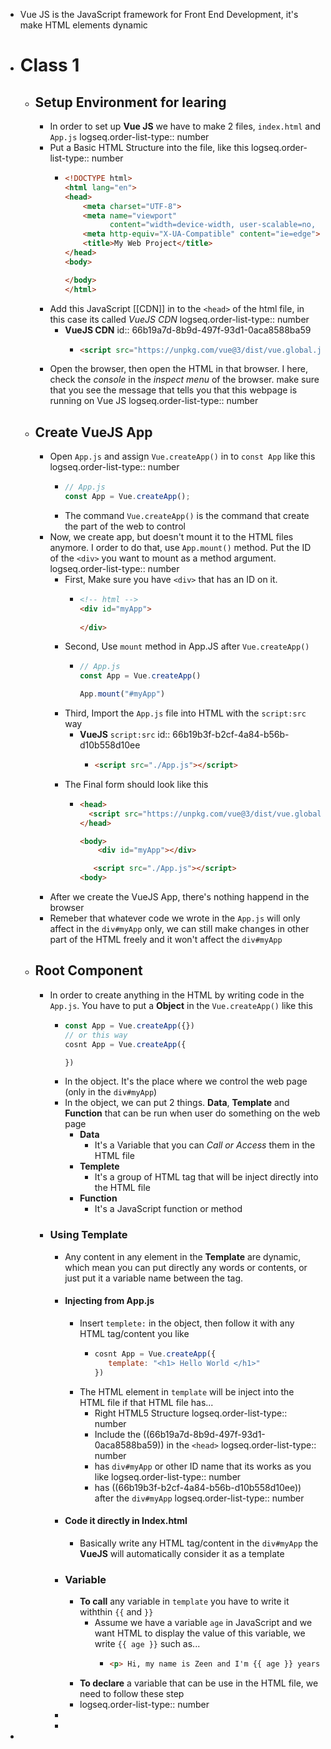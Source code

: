 - Vue JS is the JavaScript framework for Front End Development, it's make HTML elements dynamic
- # Class 1
	- ## Setup Environment for learing
		- In order to set up **Vue JS** we have to make 2 files, `index.html` and `App.js`
		  logseq.order-list-type:: number
		- Put a Basic HTML Structure into the file, like this
		  logseq.order-list-type:: number
			- ```html
			  <!DOCTYPE html>
			  <html lang="en">
			  <head>
			      <meta charset="UTF-8">
			      <meta name="viewport"
			            content="width=device-width, user-scalable=no, initial-scale=1.0, maximum-scale=1.0, minimum-scale=1.0">
			      <meta http-equiv="X-UA-Compatible" content="ie=edge">
			      <title>My Web Project</title>
			  </head>
			  <body>
			  
			  </body>
			  </html>
			  ```
		- Add this JavaScript [[CDN]] in to the `<head>` of the html file, in this case its called *VueJS CDN*
		  logseq.order-list-type:: number
			- **VueJS CDN**
			  id:: 66b19a7d-8b9d-497f-93d1-0aca8588ba59
				- ```html
				  <script src="https://unpkg.com/vue@3/dist/vue.global.js"></script
				  ```
		- Open the browser, then open the HTML in that browser. I here, check the *console* in the *inspect menu* of the browser. make sure that you see the message that tells you that this webpage is running on Vue JS
		  logseq.order-list-type:: number
	- ## Create VueJS App
		- Open `App.js` and assign `Vue.createApp()` in to `const App` like this
		  logseq.order-list-type:: number
			- ```js
			  // App.js
			  const App = Vue.createApp();
			  ```
			- The command `Vue.createApp()` is the command that create the part of the web to control
		- Now, we create app, but doesn't mount it to the HTML files anymore. I order to do that, use `App.mount()` method. Put the ID of the `<div>` you want to mount as a method argument.
		  logseq.order-list-type:: number
			- First, Make sure you have `<div>` that has an ID on it.
				- ```html
				  <!-- html -->
				  <div id="myApp">
				     
				  </div>
				  ```
			- Second, Use `mount` method in App.JS after `Vue.createApp()`
				- ```js
				  // App.js
				  const App = Vue.createApp()
				  
				  App.mount("#myApp")
				  ```
			- Third, Import the `App.js` file into HTML with the `script:src` way
				- **VueJS** `script:src`
				  id:: 66b19b3f-b2cf-4a84-b56b-d10b558d10ee
					- ```html
					  <script src="./App.js"></script>
					  ```
			- The Final form should look like this
				- ```html
				  <head>
				    <script src="https://unpkg.com/vue@3/dist/vue.global.js"></script>
				  </head>
				  
				  <body>
				      <div id="myApp"></div>
				  
				     <script src="./App.js"></script>
				  <body>
				  ```
		- After we create the VueJS App, there's nothing happend in the browser
		- Remeber that whatever code we wrote in the `App.js` will only affect in the `div#myApp` only, we can still make changes in other part of the HTML freely and it won't affect the `div#myApp`
	- ## Root Component
		- In order to create anything in the HTML by writing code in the `App.js`. You have to put a **Object** in the `Vue.createApp()` like this
			- ```js
			  const App = Vue.createApp({})
			  // or this way
			  cosnt App = Vue.createApp({
			  
			  })
			  ```
			- In the object. It's the place where we control the web page (only in the `div#myApp`)
			- In the object, we can put 2 things. **Data**, **Template** and **Function** that can be run when user do something on the web page
				- **Data**
					- It's a Variable that you can *Call or Access* them in the HTML file
				- **Templete**
					- It's a group of HTML tag that will be inject directly into the HTML file
				- **Function**
					- It's a JavaScript function or method
		- ### Using Template
			- Any content in any element in the **Template** are dynamic, which mean you can put directly any words or contents, or just put it a variable name between the tag.
			- #### Injecting from App.js
				- Insert `templete:` in the object, then follow it with any HTML tag/content you like
					- ```js
					  cosnt App = Vue.createApp({
					     template: "<h1> Hello World </h1>"
					  })
					  ```
				- The HTML element in `template` will be inject into the HTML file if that HTML file has...
					- Right HTML5 Structure
					  logseq.order-list-type:: number
					- Include the ((66b19a7d-8b9d-497f-93d1-0aca8588ba59)) in the `<head>`
					  logseq.order-list-type:: number
					- has `div#myApp` or other ID name that its works as you like
					  logseq.order-list-type:: number
					- has ((66b19b3f-b2cf-4a84-b56b-d10b558d10ee)) after the `div#myApp`
					  logseq.order-list-type:: number
			- #### Code it directly in Index.html
				- Basically write any HTML tag/content in the `div#myApp` the **VueJS** will automatically consider it as a template
			- ### Variable
				- **To call** any variable in `template` you have to write it withthin `{{` and `}}`
					- Assume we have a variable `age` in JavaScript and we want HTML to display the value of this variable, we write `{{ age }}` such as...
						- ```html
						  <p> Hi, my name is Zeen and I'm {{ age }} years old </p>
						  ```
				- **To declare** a variable that can be use in the HTML file, we need to follow these step
				- logseq.order-list-type:: number
			-
			-
-